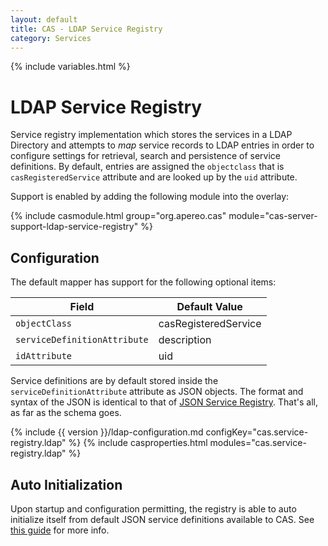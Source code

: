 ```yaml
---
layout: default
title: CAS - LDAP Service Registry
category: Services
---
```


{% include variables.html %}

# LDAP Service Registry

Service registry implementation which stores the services in a LDAP Directory 
and attempts to *map* service records to LDAP entries in order to configure 
settings for retrieval, search and persistence of service definitions. By default, 
entries are assigned the `objectclass` that is `casRegisteredService` attribute and are looked up by the `uid` attribute.

Support is enabled by adding the following module into the overlay:

{% include casmodule.html group="org.apereo.cas" module="cas-server-support-ldap-service-registry" %}

## Configuration

The default mapper has support for the following optional items:

| Field                             | Default Value
|-----------------------------------|---------------------------------------------------
| `objectClass`                     | casRegisteredService
| `serviceDefinitionAttribute`      | description
| `idAttribute`                     | uid

Service definitions are by default stored inside the `serviceDefinitionAttribute` attribute as
JSON objects. The format and syntax of the JSON is identical to that of
[JSON Service Registry](JSON-Service-Management.html). That's all, as far as the schema goes.

{% include {{ version }}/ldap-configuration.md configKey="cas.service-registry.ldap" %}
{% include casproperties.html modules="cas.service-registry.ldap" %}

## Auto Initialization

Upon startup and configuration permitting, the registry is able to auto initialize itself from default JSON service definitions available to CAS. See [this guide](AutoInitialization-Service-Management.html) for more info.
